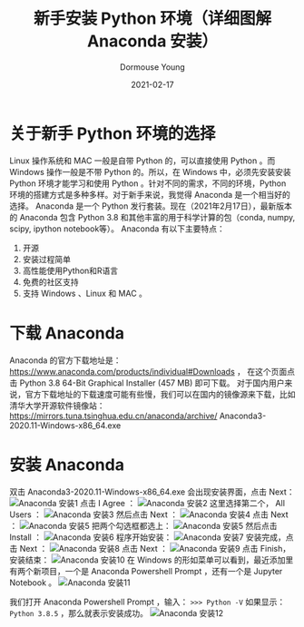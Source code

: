 ﻿---
title: 新手安装 Python 环境（详细图解 Anaconda 安装）
date: 2021-02-17
modified: 2021-02-17
permalink: python-install
tags:
 - python
 - install
category: Python
author: Dormouse Young
summary: Python Install
---

# 关于新手 Python 环境的选择 

Linux 操作系统和 MAC 一般是自带 Python 的，可以直接使用 Python 。而 Windows 操作一般是不带 Python 的。所以，在 Windows 中，必须先安装安装 Python 环境才能学习和使用 Python 。针对不同的需求，不同的环境，Python 环境的搭建方式是多种多样。对于新手来说，我觉得 Anaconda 是一个相当好的选择。 Anaconda 是一个 Python 发行套装。现在（2021年2月17日），最新版本的 Anaconda 包含 Python 3.8 和其他丰富的用于科学计算的包（conda, numpy, scipy, ipython notebook等）。 Anaconda 有以下主要特点：
1. 开源
2. 安装过程简单
3. 高性能使用Python和R语言
4. 免费的社区支持
5. 支持 Windows 、Linux 和 MAC 。

<!-- more -->

# 下载 Anaconda
Anaconda 的官方下载地址是：https://www.anaconda.com/products/individual#Downloads ，
在这个页面点击 Python 3.8 64-Bit Graphical Installer (457 MB) 即可下载。
对于国内用户来说，官方下载地址的下载速度可能有些慢，我们可以在国内的镜像源来下载，比如清华大学开源软件镜像站：
https://mirrors.tuna.tsinghua.edu.cn/anaconda/archive/
Anaconda3-2020.11-Windows-x86_64.exe

# 安装 Anaconda
双击 Anaconda3-2020.11-Windows-x86_64.exe 会出现安装界面，点击 Next：
![Anaconda 安装1](https://img-blog.csdnimg.cn/20210217163952667.png?x-oss-process=image/watermark,type_ZmFuZ3poZW5naGVpdGk,shadow_10,text_aHR0cHM6Ly9ibG9nLmNzZG4ubmV0L21vdXNlMjAxOA==,size_16,color_FFFFFF,t_70)
点击 I Agree ：
![Anaconda 安装2](https://img-blog.csdnimg.cn/20210217164133751.png?x-oss-process=image/watermark,type_ZmFuZ3poZW5naGVpdGk,shadow_10,text_aHR0cHM6Ly9ibG9nLmNzZG4ubmV0L21vdXNlMjAxOA==,size_16,color_FFFFFF,t_70)
这里选择第二个， All Users ：
![Anaconda 安装3](https://img-blog.csdnimg.cn/20210217164243462.png?x-oss-process=image/watermark,type_ZmFuZ3poZW5naGVpdGk,shadow_10,text_aHR0cHM6Ly9ibG9nLmNzZG4ubmV0L21vdXNlMjAxOA==,size_16,color_FFFFFF,t_70)
然后点击 Next ：
![Anaconda 安装4](https://img-blog.csdnimg.cn/20210217164338661.png?x-oss-process=image/watermark,type_ZmFuZ3poZW5naGVpdGk,shadow_10,text_aHR0cHM6Ly9ibG9nLmNzZG4ubmV0L21vdXNlMjAxOA==,size_16,color_FFFFFF,t_70)
点击 Next ：
![Anaconda 安装5](https://img-blog.csdnimg.cn/20210217164338674.png?x-oss-process=image/watermark,type_ZmFuZ3poZW5naGVpdGk,shadow_10,text_aHR0cHM6Ly9ibG9nLmNzZG4ubmV0L21vdXNlMjAxOA==,size_16,color_FFFFFF,t_70)
把两个勾选框都选上：
![Anaconda 安装5](https://img-blog.csdnimg.cn/20210217164338687.png?x-oss-process=image/watermark,type_ZmFuZ3poZW5naGVpdGk,shadow_10,text_aHR0cHM6Ly9ibG9nLmNzZG4ubmV0L21vdXNlMjAxOA==,size_16,color_FFFFFF,t_70)
然后点击 Install ：
![Anaconda 安装6](https://img-blog.csdnimg.cn/20210217164338696.png?x-oss-process=image/watermark,type_ZmFuZ3poZW5naGVpdGk,shadow_10,text_aHR0cHM6Ly9ibG9nLmNzZG4ubmV0L21vdXNlMjAxOA==,size_16,color_FFFFFF,t_70)
程序开始安装：
![Anaconda 安装7](https://img-blog.csdnimg.cn/20210217164338700.png?x-oss-process=image/watermark,type_ZmFuZ3poZW5naGVpdGk,shadow_10,text_aHR0cHM6Ly9ibG9nLmNzZG4ubmV0L21vdXNlMjAxOA==,size_16,color_FFFFFF,t_70)
安装完成，点击 Next ：
![Anaconda 安装8](https://img-blog.csdnimg.cn/20210217164338702.png?x-oss-process=image/watermark,type_ZmFuZ3poZW5naGVpdGk,shadow_10,text_aHR0cHM6Ly9ibG9nLmNzZG4ubmV0L21vdXNlMjAxOA==,size_16,color_FFFFFF,t_70)
点击 Next ：
![Anaconda 安装9](https://img-blog.csdnimg.cn/20210217164338712.png?x-oss-process=image/watermark,type_ZmFuZ3poZW5naGVpdGk,shadow_10,text_aHR0cHM6Ly9ibG9nLmNzZG4ubmV0L21vdXNlMjAxOA==,size_16,color_FFFFFF,t_70)
点击 Finish，安装结束：
![Anaconda 安装10](https://img-blog.csdnimg.cn/20210217164338740.png?x-oss-process=image/watermark,type_ZmFuZ3poZW5naGVpdGk,shadow_10,text_aHR0cHM6Ly9ibG9nLmNzZG4ubmV0L21vdXNlMjAxOA==,size_16,color_FFFFFF,t_70)
在 Windows 的形如菜单可以看到，最近添加里有两个新项目，一个是 Anaconda Powershell Prompt ，还有一个是 Jupyter Notebook 。
![Anaconda 安装11](https://img-blog.csdnimg.cn/20210217164338753.png?x-oss-process=image/watermark,type_ZmFuZ3poZW5naGVpdGk,shadow_10,text_aHR0cHM6Ly9ibG9nLmNzZG4ubmV0L21vdXNlMjAxOA==,size_16,color_FFFFFF,t_70)

我们打开 Anaconda Powershell Prompt ，输入：
`>>> Python -V`
如果显示：
`Python 3.8.5` ，那么就表示安装成功。
![Anaconda 安装12](https://img-blog.csdnimg.cn/2021021716593014.png?x-oss-process=image/watermark,type_ZmFuZ3poZW5naGVpdGk,shadow_10,text_aHR0cHM6Ly9ibG9nLmNzZG4ubmV0L21vdXNlMjAxOA==,size_16,color_FFFFFF,t_70)

